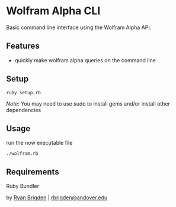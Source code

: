 Wolfram Alpha CLI
========

Basic command line interface using the Wolfram Alpha API.

Features
--------

* quickly make wolfram alpha queries on the command line


Setup
-----

```ruby setup.rb  ```

*Note:* You may need to use sudo to install gems and/or install other dependencies

Usage
-------
run the now executable file

```./wolfram.rb ```

Requirements
------------

Ruby
Bundler


by [Ryan Brigden](http://andrew.cmu.edu/user/rbrigden) | rbrigden@andover.edu